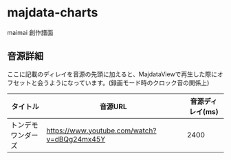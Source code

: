 # majdata-charts

maimai 創作譜面

## 音源詳細

ここに記載のディレイを音源の先頭に加えると、MajdataViewで再生した際にオフセットと会うようになっています。(録画モード時のクロック音の関係上)

| タイトル | 音源URL | 音源ディレイ(ms) |
| --- | --- | --- |
| トンデモワンダーズ | https://www.youtube.com/watch?v=dBQg24mx45Y | 2400 |
